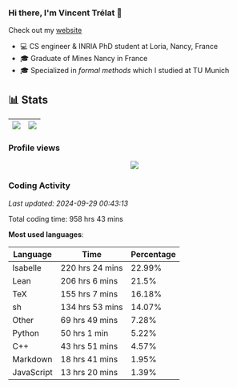 ### Hi there, I'm Vincent Trélat 👋

Check out my [website](https://vtrelat.github.io)

-   💻 CS engineer & INRIA PhD student at Loria, Nancy, France
-   🎓 Graduate of Mines Nancy in France
-   🎓 Specialized in _formal methods_ which I studied at TU Munich

## 📊 **Stats**

| <img align="center" src="https://readme-stats.clckblog.space/api?username=VTrelat&show_icons=true&include_all_commits=true&theme=tokyonight&hide_border=true" /> | <img align="center" src="https://readme-stats.clckblog.space/api/top-langs/?username=VTrelat&layout=compact&theme=tokyonight&hide_border=true" /> |
| ---------------------------------------------------------------------------------------------------------------------------------------------------------------- | ------------------------------------------------------------------------------------------------------------------------------------------------- |

### Profile views

<p align="center">
 <img src="https://profile-counter.glitch.me/VTrelat/count.svg" />
</p>

<!--automations-->
### Coding Activity
_Last updated: 2024-09-29 00:43:13_

Total coding time: 958 hrs 43 mins

**Most used languages**:

| Language | Time | Percentage |
| ------------- | ------------- | ------------- |
| Isabelle | 220 hrs 24 mins | 22.99% |
| Lean | 206 hrs 6 mins | 21.5% |
| TeX | 155 hrs 7 mins | 16.18% |
| sh | 134 hrs 53 mins | 14.07% |
| Other | 69 hrs 49 mins | 7.28% |
| Python | 50 hrs 1 min | 5.22% |
| C++ | 43 hrs 51 mins | 4.57% |
| Markdown | 18 hrs 41 mins | 1.95% |
| JavaScript | 13 hrs 20 mins | 1.39% |

